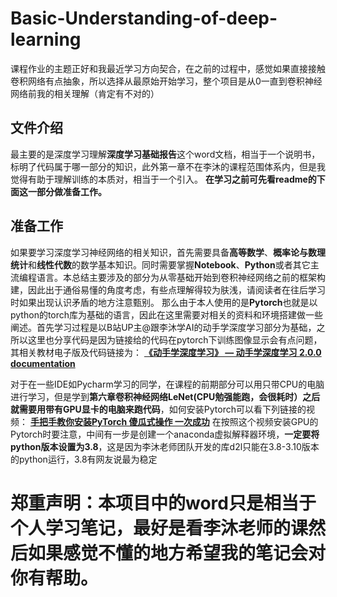 # Basic-Understanding-of-deep-learning
课程作业的主题正好和我最近学习方向契合，在之前的过程中，感觉如果直接接触卷积网络有点抽象，所以选择从最原始开始学习，整个项目是从0一直到卷积神经网络前我的相关理解（肯定有不对的）
## 文件介绍
最主要的是深度学习理解**深度学习基础报告**这个word文档，相当于一个说明书，标明了代码属于哪一部分的知识，此外第一章不在李沐的课程范围体系内，但是我觉得有助于理解训练的本质对，相当于一个引入。
**在学习之前可先看readme的下面这一部分做准备工作。**
## 准备工作
如果要学习深度学习神经网络的相关知识，首先需要具备**高等数学**、**概率论与数理统计**和**线性代数**的数学基本知识。同时需要掌握**Notebook**、**Python**或者其它主流编程语言。本总结主要涉及的部分为从零基础开始到卷积神经网络之前的框架构建，因此出于通俗易懂的角度考虑，有些点理解得较为肤浅，请阅读者在往后学习时如果出现认识矛盾的地方注意甄别。
那么由于本人使用的是**Pytorch**也就是以python的torch库为基础的语言，因此在这里需要对相关的资料和环境搭建做一些阐述。首先学习过程是以B站UP主@跟李沐学AI的动手学深度学习部分为基础，之所以这里也分享代码是因为链接给的代码在pytorch下训练图像显示会有点问题，其相关教材电子版及代码链接为：
**[《动手学深度学习》 — 动手学深度学习 2.0.0 documentation](https://zh.d2l.ai/index.html)**

对于在一些IDE如Pycharm学习的同学，在课程的前期部分可以用只带CPU的电脑进行学习，但是学到**第六章卷积神经网络LeNet(CPU勉强能跑，会很耗时）之后就需要用带有GPU显卡的电脑来跑代码**，如何安装Pytorch可以看下列链接的视频：
**[手把手教你安装PyTorch 傻瓜式操作 一次成功](https://www.bilibili.com/video/BV16H4y1c7Dx/?share_source=copy_web&vd_source=934dbcf707dd23affd7abb1463938dc1)**
在按照这个视频安装GPU的Pytorch时要注意，中间有一步是创建一个anaconda虚拟解释器环境，**一定要将python版本设置为3.8**，这是因为李沐老师团队开发的库d2l只能在3.8-3.10版本的python运行，3.8有网友说最为稳定

#  郑重声明：本项目中的word只是相当于个人学习笔记，最好是看李沐老师的课然后如果感觉不懂的地方希望我的笔记会对你有帮助。
